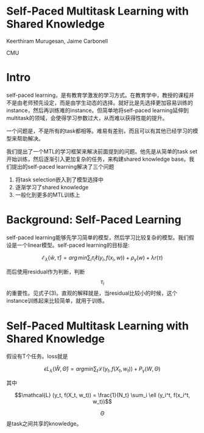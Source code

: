 # Self-Paced Multitask Learning with Shared Knowledge

Keerthiram Murugesan, Jaime Carbonell

CMU

# Intro

self-paced learning，是有教育学激发的学习方式。在教育学中，教授的课程并不是由老师预先设定，而是由学生动态的选择。就好比是先选择更加容易训练的instance，然后再训练难的instance。但简单地将self-paced learning延伸到multitask的领域，会使得学习参数过大，从而难以获得性能的提升。

一个问题是，不是所有的task都相等。难易有差别，而且可以有其他已经学习的模型来帮助解决。

我们提出了一个MTL的学习框架来解决前面提到的问题。他先是从简单的task set开始训练，然后逐渐引入更加复杂的任务，来构建shared knowledge base。我们提出的self-paced learning解决了三个问题

1. 将task selection嵌入到了模型选择中
2. 逐渐学习了shared knowledge
3. 一般化到更多的MTL训练上

# Background: Self-Paced Learning

self-paced learning能够先学习简单的模型，然后学习比较复杂的模型。我们假设是一个linear模型。self-paced learning的目标是:

$$\mathcal{E}_\lambda\{\hat w, \hat \tau\} = arg \, min \sum_i \tau_i \ell(y_i, f(x_i, w)) + \rho_\gamma(w) + \lambda r(\tau) $$

而后使用residual作为判断，判断$$\tau_i$$的重要性。见式子(3)。直观的解释就是，当residual比较小的时候，这个instance训练起来比较简单，就用于训练。

# Self-Paced Multitask Learning with Shared Knowledge

假设有T个任务。loss就是

$$\epsilon{L}_\lambda\{\hat W, \hat \Theta\} = argmin \sum_t \mathcal{L} (y_t, f(X_t, w_t)) + P_\gamma(W, \Theta)$$

其中

$$\mathcal{L} (y_t, f(X_t, w_t)) = \frac{1}{N_t} \sum_i \ell (y_i^t, f(x_i^t, w_t))$$

$$\Theta$$是task之间共享的knowledge。

